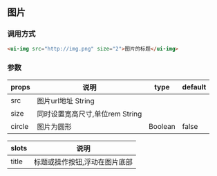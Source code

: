 ## 图片

### 调用方式

```html
<ui-img src="http://img.png" size="2">图片的标题</ui-img>
```

### 参数

props       |  说明                              |  type    | default 
------------|------------------------------------|----------|----------
src         |  图片url地址 String                |          |
size        |  同时设置宽高尺寸,单位rem String   |          |
circle      |  图片为圆形                        | Boolean  | false   

slots       |  说明
------------|----------
title       | 标题或操作按钮,浮动在图片底部
